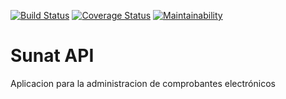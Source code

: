 [![Build Status](https://travis-ci.org/carlosthe19916/sunat-cpe.svg?branch=master)](https://travis-ci.org/carlosthe19916/sunat-cpe)
[![Coverage Status](https://coveralls.io/repos/github/carlosthe19916/sunat-cpe/badge.svg?branch=master)](https://coveralls.io/github/carlosthe19916/sunat-cpe?branch=master)
[![Maintainability](https://sonarcloud.io/api/project_badges/measure?project=sunat-cpe&metric=alert_status)](https://sonarcloud.io/dashboard?id=sunat-cpe)

# Sunat API
Aplicacion para la administracion de comprobantes electrónicos

